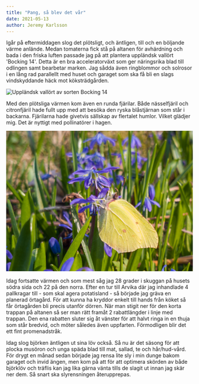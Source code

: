 ```yaml
---
title: "Pang, så blev det vår"
date: 2021-05-13
author: Jeremy Karlsson
---
```


Igår på eftermiddagen slog det plötsligt, och äntligen, till och en böljande värme anlände. Medan tomaterna fick stå på altanen för avhärdning och bada i den friska luften passade jag på att plantera uppländsk vallört 'Bocking 14'. Detta är en bra acceleratorväxt som ger näringsrika blad till odlingen samt bearbetar marken. Jag sådda även ringblommor och solrosor i en lång rad parallellt med huset och garaget som ska få bli en slags vindskyddande häck mot köksträdgården.

<img src="/img/2021-05-12-vallort.jpg" width="600" data-srcset="1x, 1.5x, 2x" alt="Uppländsk vallört av sorten Bocking 14">

Med den plötsliga värmen kom även en runda fjärilar. Både nässelfjäril och citronfjäril hade fullt upp med att besöka den ryska blåstjärnan som står i backarna. Fjärilarna hade givetvis sällskap av flertalet humlor. Vilket glädjer mig. Det är nyttigt med pollinatörer i hagen.

<img src="/img/2021-05-12-citronfjaril.jpg" width="600" data-srcset="1x, 1.5x, 2x" alt="Citronfjäril på besök vid en rysk blåstjärna">

Idag fortsatte värmen och som mest såg jag 28 grader i skuggan på husets södra sida och 22 på den norra. Efter en tur till Arvika där jag inhandlade 4 pallkragar till - som skal agera potatisland - så började jag gräva en planerad örtagård. För att kunna ha kryddor enkelt till hands från köket så får örtagården bli precis utanför dörren. När man stigit ner för den korta trappan på altanen så ser man rätt framåt 2 rabattlängder i linje med trappan. Den ena rabatten sluter sig åt vänster för att halvt ringa in en thuja som står bredvid, och möter således även uppfarten. Förmodligen blir det ett fint promenadstråk.

Idag slog björken äntligen ut sina löv också. Så nu är det säsong för att plocka musöron och unga späda blad till mat, sallad, te och hår/hud-vård. För drygt en månad sedan började jag rensa lite sly i min dunge bakom garaget och invid ängen, men kom på att för att optimera skörden av både björklöv och träflis kan jag lika gärna vänta tills de slagit ut innan jag skär ner dem. Så snart ska slyrensningen återupprepas.
